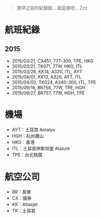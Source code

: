 > 更早之前的紀錄就... 就這樣吧... Zzz


航班紀錄
========

2015
----

* 2015/03/21, CX451, 777-300, TPE, HKG
* 2015/03/21, TK071, 77W, HKG, ITL
* 2015/03/28, KK14, A320, ITL, AYT
* 2015/04/01, KK13, A320, AYT, ITL
* 2015/04/02, TK024, A340-300, ITL, TPE
* 2015/09/16, BR758, 77W, TPE, HGH
* 2015/09/27, BR757, 77W, HGH, TPE


機場
====

* AYT：土耳其 Antalya
* HGH：杭州蕭山
* HKG：香港
* ITL：土耳其伊斯坦堡 Ataturk
* TPE：台北桃園


航空公司
========

* BR：長榮
* CX：國泰
* KK：Atlasjet
* TK：土耳其
